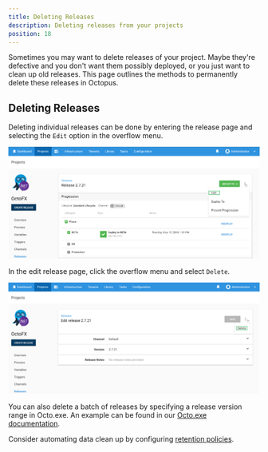 ```yaml
---
title: Deleting Releases
description: Deleting releases from your projects
position: 18
---
```


Sometimes you may want to delete releases of your project. Maybe they're defective and you don't want them possibly deployed, or you just want to clean up old releases. This page outlines the methods to permanently delete these releases in Octopus.

## Deleting Releases

Deleting individual releases can be done by entering the release page and selecting the `Edit` option in the overflow menu.

![Edit release](edit-release.png "width=500")

In the edit release page, click the overflow menu and select `Delete`.

![Delete release](delete-release.png "width=500")

You can also delete a batch of releases by specifying a release version range in Octo.exe. An example can be found in our [Octo.exe documentation](/docs/api-and-integration/octo.exe-command-line/deleting-releases.md).

Consider automating data clean up by configuring [retention policies](/docs/administration/retention-policies/index.md).

